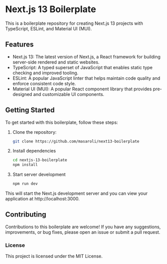 # Next.js 13 Boilerplate

This is a boilerplate repository for creating Next.js 13 projects with TypeScript, ESLint, and Material UI (MUI).

## Features

- Next.js 13: The latest version of Next.js, a React framework for building server-side rendered and static websites.
- TypeScript: A typed superset of JavaScript that enables static type checking and improved tooling.
- ESLint: A popular JavaScript linter that helps maintain code quality and enforce consistent code style.
- Material UI (MUI): A popular React component library that provides pre-designed and customizable UI components.

## Getting Started

To get started with this boilerplate, follow these steps:

1. Clone the repository:

   ```bash
   git clone https://github.com/masaroli/next13-boilerplate

2. Install dependencies

   ```bash
   cd nextjs-13-boilerplate
   npm install

3. Start server development

   ```bash
   npm run dev

This will start the Next.js development server and you can view your application at http://localhost:3000.


## Contributing
Contributions to this boilerplate are welcome! If you have any suggestions, improvements, or bug fixes, please open an issue or submit a pull request.

### License
This project is licensed under the MIT License.
